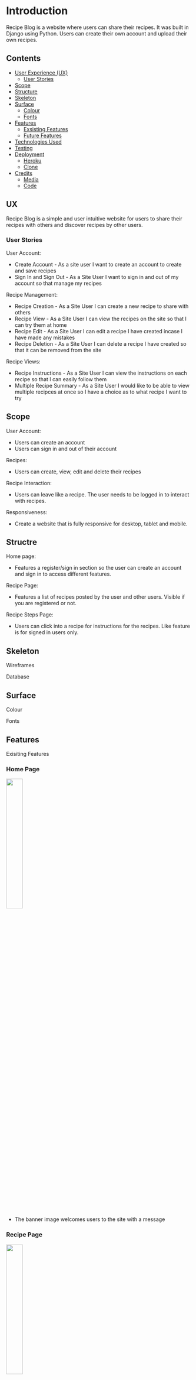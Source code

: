 # Introduction

Recipe Blog is a website where users can share their recipes. It was built in Django using Python. Users can create their own account and upload their own recipes. 

## Contents
* [User Experience (UX)](#UX)
    * [User Stories](#User-Stories)
* [Scope](#Scope)
* [Structure](#Structure)
* [Skeleton](#Skeleton)
* [Surface](#Surface)
    * [Colour](#Colour)
    * [Fonts](#Fonts)
* [Features](#Features)
    * [Exsisting Features](#Exsisting-Features)
    * [Future Features](#Future-Features)
* [Technologies Used](#Technologies-Used)
* [Testing](#Testing)
* [Deployment](#Deployment)
    * [Heroku](#Heroku)
    * [Clone](#Clone)
* [Credits](#Credits)
    * [Media](#Media)
    * [Code](#Code)

## UX
Recipe Blog is a simple and user intuitive website for users to share their recipes with others and discover recipes by other users. 

### User Stories 
User Account: 
* Create Account - As a site user I want to create an account to create and save recipes
* Sign In and Sign Out - As a Site User I want to sign in and out of my account so that manage my recipes

Recipe Management:
* Recipe Creation - As a Site User I can create a new recipe to share with others
* Recipe View - As a Site User I can view the recipes on the site so that I can try them at home
* Recipe Edit - As a Site User I can edit a recipe I have created incase I have made any mistakes
* Recipe Deletion - As a Site User I can delete a recipe I have created so that it can be removed from the site

Recipe Views:
* Recipe Instructions - As a Site User I can view the instructions on each recipe so that I can easily follow them
* Multiple Recipe Summary -  As a Site User I would like to be able to view multiple recipces at once so I have a choice as to what recipe I want to try

## Scope
User Account:
* Users can create an account
* Users can sign in and out of their account

Recipes: 
* Users can create, view, edit and delete their recipes 

Recipe Interaction: 
* Users can leave like a recipe. The user needs to be logged in to interact with recipes.

Responsiveness:
* Create a website that is fully responsive for desktop, tablet and mobile.

## Structre 
Home page:
* Features a register/sign in section so the user can create an account and sign in to access different features. 

Recipe Page:
* Features a list of recipes posted by the user and other users. Visible if you are registered or not.

Recipe Steps Page:
* Users can click into a recipe for instructions for the recipes. Like feature is for signed in users only.

## Skeleton
Wireframes

Database

## Surface
Colour 

Fonts 

## Features 
Exisiting Features
### Home Page
<img src="media/banner-image.png" width="30%">

* The banner image welcomes users to the site with a message 

### Recipe Page
<img src="media/Recipes.png" width="30%">

* The recipe page displays all recipes on the site
* Displays buttons to update recipe, delete recipe and add recipe when logged in

### Recipe Detail Page
<img src="media/recipe-details-page.png" width="30%">

* On the recipe page users can see all recipes available on the website, along with the title, author, and description of the recipe. To fully see the recipe users can click on the recipe title

### Like and Back button
<img src="media/likes-back-button.png">

* Users can like a recpie and view how many likes are on the recipe. A back button is available for users to return to the recipes page

### Add Recipe Page
<img src="media/add-recipe.png" width="30%">

* On this page users can fill out the form to add a recipe

<img src="media/recipe-add-message.png" width="30%">

* When a user adds a recipe a message pops up at the top of the page letting them know they have successfully added the recipe

### Edit Recipe Page
<img src="media/edit-recipe.png" width="30%">

* On this page users can fill out the form to edit a recipe

<img src="media/edit-message.png" width="30%">

* When a user edits a recipe a message pops up at the top of the page letting them know they have successfully edited the recipe

### Delete Recipe Page
<img src="media/delete-recipe-modal.png" width="30%">

* The modal will ask the user if they want to delete the recipe

<img src="media/delete-recipe.png" width="30%">

* Once confirmed a message pops up at the top of the page letting them know they have successfully deleted the recipe

### Signup Page
<img src="media/signup-page.png" width="30%">

* On the signup page, a new user can signup for the blof by filling out and submitting the form

<img src="media/signed-up-message.png" width="30%">

* When a user signs up to the site a message pops up at the top of the page letting them know they have successfully signed in

### Login Page
<img src="media/signin-page.png" width="30%">

* On the login page, users can login to the site by entering their username and password if they are a registered user

<img src="media/signin-message.png" width="30%">

* When a user logs in to the site a message pops up at the top of the page letting them know they have successfully signed in

### Logout Page
<img src="media/signout.png" width="30%">

* On the logout page, users can confirm that they want to log out of the site

<img src="media/signout-message.png" width="30%">

* When a user logs out of the site a message pops up at the top of the page letting them know they have successfully signed out

### Navbar
<img src="media/narbar-logged-out.png" width="30%">

* The navbar is present on the top of every page
* It displays home, register and login if the user is not logged in

<img src="media/navbar-signedin.png" width="30%">

* Once logged in it displays home and logout

### Footer
<img src="media/footer.png" width="30%">

* The footer displays social media links for the site

Future Features
- Add ability to comment on recipes
- Add ability for users to have a profile where they can view recipes that they have saved, along with uploading a profile image and adding a bio
- Add categories so users can look to see what recipes are on the blog for fish, chicken etc
- Add search bar so users can search for a specific recipe

## Technologies Used
Python - 
Heroku - used for deploying the site

## Testing


## Deployment 
Heroku

Clone
The repository can be cloned by following these steps:
- Log into GitHub and go to the GitHub Repository
- Click on the code button on the right above the files list
- Then select HTTPS and copy the URL
- Open Git Bash
- Change the current working to the location you want the cloned directory to be
- Type git clone and paste the URL from earlier
- Press enter to create the local clone

## Credits
Media 
Recipes from
* [here](https://www.bbcgoodfood.com/recipes/pizza-margherita-4-easy-steps)
* [here](https://www.bbcgoodfood.com/recipes/gyoza)
* [here](https://www.bbcgoodfood.com/recipes/chocolate-muffins)
* [here](https://www.bbcgoodfood.com/recipes/air-fryer-chicken-thighs)
* [here](https://www.bbcgoodfood.com/recipes/one-pot-tomato-orzo)

Banner image was taken from [Unsplash](https://unsplash.com/)

Content 
* Pagination was taken and adapted from [here](https://docs.djangoproject.com/en/4.2/topics/pagination/)
* Form was inspired from [here](https://docs.djangoproject.com/en/4.2/topics/forms/) and [here](https://www.geeksforgeeks.org/django-forms/)